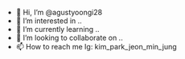 - 👋 Hi, I’m @agustyoongi28
- 👀 I’m interested in ..
- 🌱 I’m currently learning ..
- 💞️ I’m looking to collaborate on ..
- 📫 How to reach me Ig: kim_park_jeon_min_jung

<!---
agustyoongi28/agustyoongi28 is a ✨ special ✨ repository because its `README.md` (this file) appears on your GitHub profile.
You can click the Preview link to take a look at your changes.
--->
